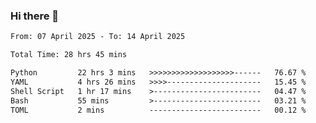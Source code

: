 ### Hi there 👋

<!--
**ututono/ututono** is a ✨ _special_ ✨ repository because its `README.md` (this file) appears on your GitHub profile.

Here are some ideas to get you started:

- 🔭 I’m currently working on ...
- 🌱 I’m currently learning ...
- 👯 I’m looking to collaborate on ...
- 🤔 I’m looking for help with ...
- 💬 Ask me about ...
- 📫 How to reach me: ...
- 😄 Pronouns: ...
- ⚡ Fun fact: ...
-->



<!--START_SECTION:waka-->

```txt
From: 07 April 2025 - To: 14 April 2025

Total Time: 28 hrs 45 mins

Python         22 hrs 3 mins   >>>>>>>>>>>>>>>>>>>------   76.67 %
YAML           4 hrs 26 mins   >>>>---------------------   15.45 %
Shell Script   1 hr 17 mins    >------------------------   04.47 %
Bash           55 mins         >------------------------   03.21 %
TOML           2 mins          -------------------------   00.12 %
```

<!--END_SECTION:waka-->
